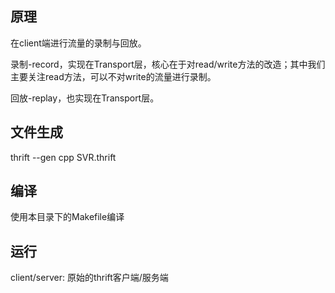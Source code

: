 ## 原理

在client端进行流量的录制与回放。

录制-record，实现在Transport层，核心在于对read/write方法的改造；其中我们主要关注read方法，可以不对write的流量进行录制。

回放-replay，也实现在Transport层。

## 文件生成
thrift --gen cpp SVR.thrift

## 编译

使用本目录下的Makefile编译

## 运行

client/server: 原始的thrift客户端/服务端

